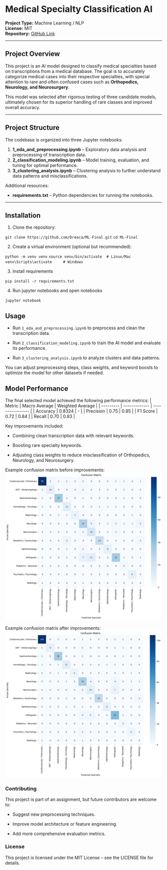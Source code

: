 # Medical Specialty Classification AI

**Project Type:** Machine Learning / NLP  
**License:** MIT  
**Repository:** [GitHub Link](https://github.com/Dreaca/ML-Final)  

---

## Project Overview

This project is an AI model designed to classify medical specialties based on transcriptions from a medical database. The goal is to accurately categorize medical cases into their respective specialties, with special attention to rare and often confused cases such as **Orthopedics, Neurology, and Neurosurgery**.  

This model was selected after rigorous testing of three candidate models, ultimately chosen for its superior handling of rare classes and improved overall accuracy.

---

## Project Structure

The codebase is organized into three Jupyter notebooks:

1. **1_eda_and_preprocessing.ipynb** – Exploratory data analysis and preprocessing of transcription data.  
2. **2_classification_modeling.ipynb** – Model training, evaluation, and tuning for optimal performance.  
3. **3_clustering_analysis.ipynb** – Clustering analysis to further understand data patterns and misclassifications.  

Additional resources:  
- **requirements.txt** – Python dependencies for running the notebooks.

---

## Installation

1. Clone the repository:

`git clone https://github.com/Dreaca/ML-Final.git`
`cd ML-Final`

2. Create a virtual environment (optional but recommended):

`python -m venv venv`
`source venv/bin/activate  # Linux/Mac`
`venv\Scripts\activate     # Windows`

3. Install requirements

`pip install -r requirements.txt`

4. Run jupyter notebooks and open notebooks

`jupyter notebook`

## Usage

- Run `1_eda_and_preprocessing.ipynb` to preprocess and clean the transcription data.

- Run `2_classification_modeling.ipynb` to train the AI model and evaluate its performance.

- Run `3_clustering_analysis.ipynb` to analyze clusters and data patterns.

You can adjust preprocessing steps, class weights, and keyword boosts to optimize the model for other datasets if needed.

## Model Performance

The final selected model achieved the following performance metrics:
| Metric    | Macro Average | Weighted Average |
| --------- | ------------- | ---------------- |
| Accuracy  | 0.8324        | -                |
| Precision | 0.75          | 0.85             |
| F1 Score  | 0.72          | 0.84             |
| Recall    | 0.70          | 0.83             |

Key improvements included:

- Combining clean transcription data with relevant keywords.

- Boosting rare specialty keywords.

- Adjusting class weights to reduce misclassification of Orthopedics, Neurology, and Neurosurgery.

Example confusion matrix before improvements:
![confusion matrix](cm1.jpeg)

Example confusion matrix after improvements:
![confusion matrix after](cm2.jpeg)


### Contributing

This project is part of an assignment, but future contributors are welcome to:

- Suggest new preprocessing techniques.

- Improve model architecture or feature engineering.

- Add more comprehensive evaluation metrics.

### License

This project is licensed under the MIT License – see the LICENSE
 file for details.

